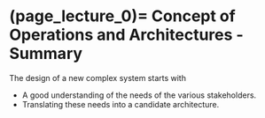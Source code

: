 (page_lecture_0)=
Concept of Operations and Architectures - Summary
=======================

The design of a new complex system starts with
- A good understanding of the needs of the various stakeholders. 
- Translating these needs into a candidate architecture.






